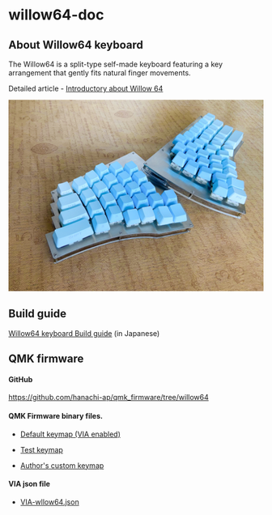 # willow64-doc

## About Willow64 keyboard

The Willow64 is a split-type self-made keyboard featuring a key arrangement that gently fits natural finger movements.


Detailed article - [Introductory about Willow 64](https://coal.hatenablog.com/entry/2020/12/04/231923)


  <img src="img/img00.jpg" alt="Willow64" title="willow64 keyboard">


## Build guide

 [Willow64 keyboard Build guide](buildguide-willow64-r2.md)  (in Japanese) 


## QMK firmware

#### GitHub
  
  https://github.com/hanachi-ap/qmk_firmware/tree/willow64


#### QMK Firmware binary files.

  - [Default keymap (VIA enabled)](https://github.com/hanachi-ap/qmk_firmware/releases/download/rev02-1/willow64_rev2_default.hex)

  - [Test keymap](https://github.com/hanachi-ap/qmk_firmware/releases/download/rev02-1/willow64_rev2_buildtest.hex)

  - [Author's custom keymap](https://github.com/hanachi-ap/qmk_firmware/releases/download/rev02-1/willow64_rev2_hanachi_custom.hex)

#### VIA json file

  - [VIA-wllow64.json](https://github.com/hanachi-ap/willow64-doc/releases/download/releae01/VIA-wllow64.json)
  
